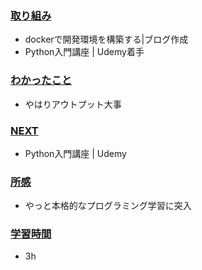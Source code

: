 ### <u>取り組み</u>
- dockerで開発環境を構築する|ブログ作成
- Python入門講座 | Udemy着手

### <u>わかったこと</u>
-  やはりアウトプット大事

### <u>NEXT</u>
- Python入門講座 | Udemy

### <u>所感</u>
- やっと本格的なプログラミング学習に突入

### <u>学習時間</u>
- 3h